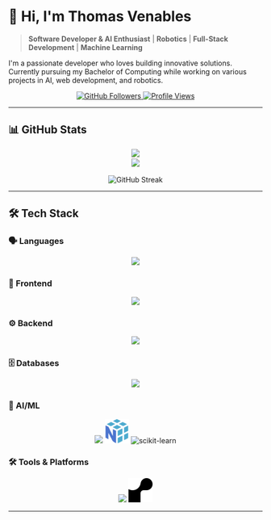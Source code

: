 # 👋 Hi, I'm Thomas Venables

> **Software Developer & AI Enthusiast** | **Robotics** | **Full-Stack Development** | **Machine Learning**

I'm a passionate developer who loves building innovative solutions. Currently pursuing my Bachelor of Computing while working on various projects in AI, web development, and robotics.

<p align="center">
  <a href="https://github.com/Thomas7689">
    <img src="https://img.shields.io/github/followers/GideonVermeulen?style=for-the-badge&logo=github&color=blueviolet&labelColor=000000" alt="GitHub Followers"/>
  </a>
  <a href="https://github.com/GideonVermeulen">
    <img src="https://komarev.com/ghpvc/?username=GideonVermeulen&style=for-the-badge&color=blueviolet&labelColor=000000" alt="Profile Views"/>
  </a>
</p>

---

## 📊 GitHub Stats

<p align="center">
  <img src="https://github-readme-stats.vercel.app/api?username=Thomas7689&show_icons=true&theme=nightowl&hide_title=true&count_private=true&bg_color=000000&title_color=7cebf5&text_color=ffffff&icon_color=7cebf5&border_color=7cebf5" />
  <br>
  <img src="https://github-readme-stats.vercel.app/api/top-langs/?username=Thomas7689&layout=compact&theme=nightowl&bg_color=000000&title_color=7cebf5&text_color=ffffff&border_color=7cebf5&langs_count=8" />
</p>
<div align="center">

  ![GitHub Streak](https://streak-stats.demolab.com?user=Thomas7689&theme=radical&date_format=j%20M%5B%20Y%5D)

</div>

---

## 🛠️ Tech Stack

### 🗣️ Languages
<p align="center">
  <img src="https://skillicons.dev/icons?i=js,ts,python,java,cs,cpp" />
</p>

### 🎨 Frontend
<p align="center">
  <img src="https://skillicons.dev/icons?i=react,vite,tailwind,html,css" />
</p>

### ⚙️ Backend
<p align="center">
  <img src="https://skillicons.dev/icons?i=nodejs,express,flask" />
</p>

### 🗄️ Databases
<p align="center">
  <img src="https://skillicons.dev/icons?i=mongodb,redis,postgresql,mysql,sqlite" />
</p>

### 🤖 AI/ML
<p align="center">
  <img src="https://skillicons.dev/icons?i=tensorflow,opencv" />
  <img src="https://raw.githubusercontent.com/devicons/devicon/master/icons/numpy/numpy-original.svg" width="48" height="48" alt="NumPy"/>
  <img src="https://upload.wikimedia.org/wikipedia/commons/0/05/Scikit_learn_logo_small.svg" width="48" height="48" alt="scikit-learn"/>
</p>

### 🛠️ Tools & Platforms
<p align="center">
  <img src="https://skillicons.dev/icons?i=docker,git,arduino,postman,vscode" />
  <img src="https://raw.githubusercontent.com/simple-icons/simple-icons/develop/icons/render.svg" width="48" height="48" alt="Render"/>
</p>

---
